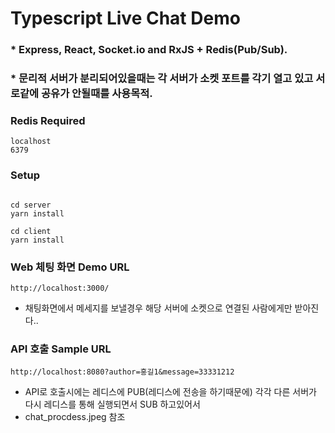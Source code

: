 # Typescript Live Chat Demo
### * Express, React, Socket.io and RxJS + Redis(Pub/Sub).
### * 문리적 서버가 분리되어있을때는 각 서버가 소켓 포트를 각기 열고 있고 서로같에 공유가 안될때를 사용목적.


### Redis Required
````
localhost
6379
````

### Setup
````

cd server
yarn install

cd client
yarn install
````

### Web 체팅 화면 Demo URL
````
http://localhost:3000/
````
* 채팅화면에서 메세지를 보낼경우 해당 서버에 소켓으로 연결된 사람에게만 받아진다..  

### API 호출 Sample URL
````
http://localhost:8080?author=홍길1&message=33331212
````
* API로 호출시에는 레디스에 PUB(레디스에 전송을 하기때문에) 각각 다른 서버가 다시 레디스를 통해  실행되면서 SUB 하고있어서 
* chat_procdess.jpeg 참조



